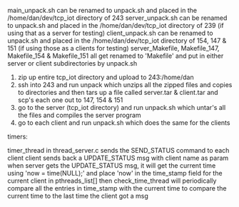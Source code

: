 main_unpack.sh can be renamed to unpack.sh and placed in the /home/dan/dev/tcp_iot directory of 243
server_unpack.sh can be renamed to unpack.sh and placed in the /home/dan/dev/tcp_iot directory of 239 (if using that as a server for testing)
client_unpack.sh can be renamed to unpack.sh and placed in the /home/dan/dev/tcp_iot directory of 154, 147 & 151 (if using those as a clients for testing)
server_Makefile, Makefile_147, Makefile_154 & Makefile_151 all get renamed to 'Makefile' and put in either server or client subdirectories
by unpack.sh 

1) zip up entire tcp_iot directory and upload to 243:/home/dan 
2) ssh into 243 and run unpack which unzips all the zipped files and copies to directories and then tars up a file 
	called server.tar & client.tar and scp's each one out to 147, 154 & 151
3) go to the server (tcp_iot directory) and run unpack.sh which untar's all the files and compiles the server program 
4) go to each client and run unpack.sh which does the same for the clients 

timers:

timer_thread in thread_server.c sends the SEND_STATUS command to each client 
client sends back a UPDATE_STATUS msg with client name as param 
when server gets the UPDATE_STATUS msg, it will get the current time using
'now = time(NULL);' and place 'now' in the time_stamp field for the current 
client in pthreads_list[] 
then check_time_thread will periodically compare all the entries in time_stamp 
with the current time to compare the current time to the last time the client 
got a msg 
